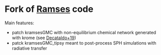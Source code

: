 # Fork of  [Ramses](https://bitbucket.org/rteyssie/ramses/src/master/) code

Main features:
- patch kramsesGMC with non-equilibrium chemical network generated with krome (see [Decataldo+19](https://ui.adsabs.harvard.edu/abs/2019MNRAS.487.3377D/abstract))
- patck kramsesGMC_tipsy meant to post-process SPH simulations with radiative transfer 
